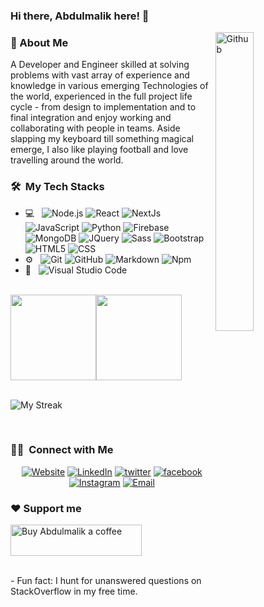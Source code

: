 ### Hi there, Abdulmalik here! 👋

<img width="35%" align="right" alt="Github" src="https://user-images.githubusercontent.com/48678280/88862734-4903af80-d201-11ea-968b-9c939d88a37c.gif" />

<h3>👷&nbsp;About Me </h3>
A Developer and Engineer skilled at solving problems with vast array of experience and knowledge in various emerging Technologies of the world, experienced in the full project life cycle - from design to implementation and to final integration and enjoy working and collaborating with people in teams. Aside slapping my keyboard till something magical emerge, I also like playing football and love travelling around the world.
<h3> 🛠 &nbsp;My Tech Stacks</h3>
  
- 💻 &nbsp;
  ![Node.js](https://img.shields.io/badge/-Node.js-333333?style=flat&logo=node.js)
  ![React](https://img.shields.io/badge/-React-333333?style=flat&logo=react)
  ![NextJs](https://img.shields.io/badge/-Next.js-333333?style=flat&logo=next.js)
  ![JavaScript](https://img.shields.io/badge/-JavaScript-333333?style=flat&logo=javascript)
  ![Python](https://img.shields.io/badge/-Python-333333?style=flat&logo=python)
  ![Firebase](https://img.shields.io/badge/-Firebase-333333?style=flat-square&logo=firebase)
  ![MongoDB](https://img.shields.io/badge/-MongoDB-333333?style=flat&logo=mongodb)
  ![JQuery](https://img.shields.io/badge/-Jquery-333333?style=flat&logo=jquery)
  ![Sass](https://img.shields.io/badge/-Sass-333333?style=flat&logo=sass)
  ![Bootstrap](https://img.shields.io/badge/-Bootstrap-333333?style=flat&logo=bootstrap&logoColor=563D7C)
  ![HTML5](https://img.shields.io/badge/-HTML5-333333?style=flat&logo=HTML5)
  ![CSS](https://img.shields.io/badge/-CSS-333333?style=flat&logo=CSS3&logoColor=1572B6)
- ⚙️ &nbsp;
  ![Git](https://img.shields.io/badge/-Git-333333?style=flat&logo=git)
  ![GitHub](https://img.shields.io/badge/-GitHub-333333?style=flat&logo=github)
  ![Markdown](https://img.shields.io/badge/-Markdown-333333?style=flat&logo=markdown)
  ![Npm](https://img.shields.io/badge/-Npm-333333?style=flat&logo=npm)
- 🔧 &nbsp;
  ![Visual Studio Code](https://img.shields.io/badge/-Visual%20Studio%20Code-333333?style=flat&logo=visual-studio-code&logoColor=007ACC)

<br/>
<a href="https://www.abdulmalikadekunle.netlify.app/"><img height="137px" align="center" src="https://github-readme-stats.vercel.app/api?username=Adekunle27&hide_title=false&hide_border=true&show_icons=true&include_all_commits=true&count_private=true&line_height=21&text_color=000&icon_color=000&bg_color=0,ea6161,ffc64d,fffc4d,52fa5a&theme=graywhite" /><!-- wi*quL3fcV --><img height="137px" align="center" src="https://github-readme-stats.vercel.app/api/top-langs/?username=Adekunle27&hide=html&hide_title=false&hide_border=true&layout=compact&langs_count=8&exclude_repo=comp426,Redventures-Movie-Quotes&text_color=000&icon_color=fff&bg_color=0,52fa5a,4dfcff,c64dff&theme=graywhite" /></a>
<br><br/>
<p><img align="center" src="https://github-readme-streak-stats.herokuapp.com/?user=Adekunle27&theme=dark" alt="My Streak" /></p>
<br/>
<h3> 🤝🏻 &nbsp;Connect with Me </h3>

<p align="center">
<a href="https://abdulmalikadekunle.netlify.app"><img alt="Website" src="https://img.shields.io/badge/Website-My Website-blue?style=flat-square&logo=google-chrome"></a>
<a href="https://www.linkedin.com/in/abdulmalik-adekunle"><img alt="LinkedIn" src="https://img.shields.io/badge/LinkedIn-Abdulmalik Adekunle-blue?style=flat-square&logo=linkedin"></a>
<a href="https://twitter.com/Localhost_5000"><img alt="twitter" src="https://img.shields.io/badge/Twitter-Localhost_5000-blue?style=flat-square&logo=twitter"></a>
<a href="https://facebook.com/malik.azeez.3114935"><img alt="facebook" src="https://img.shields.io/badge/Facebook-Malik Azeez-blue?style=flat-square&logo=facebook"></a>
<a href="https://instagram.com/Localhost_5000"><img alt="Instagram" src="https://img.shields.io/badge/Instagram-Localhost_5000-blue?style=flat-square&logo=instagram"></a>
<a href="mailto:malikabdulazeez27@gmail.com"><img alt="Email" src="https://img.shields.io/badge/Email-malikabdulazeez27@gmail.com-blue?style=flat-square&logo=gmail"></a></p>
<h3 align="left">❤ Support me</h3>

<p><a href="https://www.buymeacoffee.com/AbdulmalikA"> <img src="https://cdn.buymeacoffee.com/buttons/v2/default-blue.png" height="50" width="210" alt="Buy Abdulmalik a coffee" /></a></p><br/>
- Fun fact: I hunt for unanswered questions on StackOverflow in my free time.
